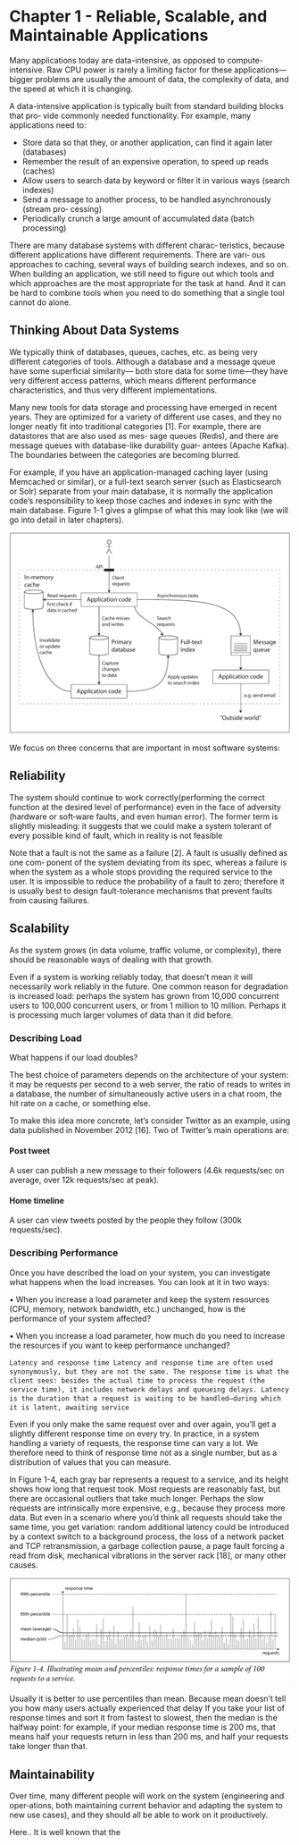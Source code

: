 # Chapter 1 - Reliable, Scalable, and Maintainable Applications

Many applications today are data-intensive, as opposed to compute-intensive. Raw
CPU power is rarely a limiting factor for these applications—bigger problems are
usually the amount of data, the complexity of data, and the speed at which it is
changing.

A data-intensive application is typically built from standard building blocks that pro‐
vide commonly needed functionality. For example, many applications need to:

* Store data so that they, or another application, can find it again later (databases)
* Remember the result of an expensive operation, to speed up reads (caches)
* Allow users to search data by keyword or filter it in various ways (search indexes)
* Send a message to another process, to be handled asynchronously (stream pro‐
cessing)
* Periodically crunch a large amount of accumulated data (batch processing)


There are many database systems with different charac‐
teristics, because different applications have different requirements. There are vari‐
ous approaches to caching, several ways of building search indexes, and so on. When
building an application, we still need to figure out which tools and which approaches
are the most appropriate for the task at hand. And it can be hard to combine tools
when you need to do something that a single tool cannot do alone.

## Thinking About Data Systems

We typically think of databases, queues, caches, etc. as being very different categories
of tools. Although a database and a message queue have some superficial similarity—
both store data for some time—they have very different access patterns, which means
different performance characteristics, and thus very different implementations.

Many new tools for data storage and processing have emerged in recent years. They
are optimized for a variety of different use cases, and they no longer neatly fit into
traditional categories [1]. For example, there are datastores that are also used as mes‐
sage queues (Redis), and there are message queues with database-like durability guar‐
antees (Apache Kafka). The boundaries between the categories are becoming blurred.

For example, if you have an application-managed caching layer (using Memcached
or similar), or a full-text search server (such as Elasticsearch or Solr) separate from
your main database, it is normally the application code’s responsibility to keep those
caches and indexes in sync with the main database. Figure 1-1 gives a glimpse of what
this may look like (we will go into detail in later chapters).


![](chapter-1-1.png)


We focus on three concerns that are important in most software systems:

## Reliability
The system should continue to work correctly(performing the correct function at the desired level of performance) even in the face of adversity (hardware or soft‐ware faults, and even human error). The former term is slightly
misleading: it suggests that we could make a system tolerant of every possible kind of
fault, which in reality is not feasible

Note that a fault is not the same as a failure [2]. A fault is usually defined as one com‐
ponent of the system deviating from its spec, whereas a failure is when the system as a
whole stops providing the required service to the user. It is impossible to reduce the
probability of a fault to zero; therefore it is usually best to design fault-tolerance
mechanisms that prevent faults from causing failures.

## Scalability
As the system grows (in data volume, traffic volume, or complexity), there should be reasonable ways of dealing with that growth.

Even if a system is working reliably today, that doesn’t mean it will necessarily work reliably in the future. One common reason for degradation is increased load: perhaps the system has grown from 10,000 concurrent users to 100,000 concurrent users, or from 1 million to 10 million. Perhaps it is processing much larger volumes of data than it did before.


### Describing Load

What happens if our load doubles?

The best choice of parameters depends on the architecture of your system: it may be requests per second to a web server, the ratio of reads to writes in a database, the number of simultaneously active
users in a chat room, the hit rate on a cache, or something else.

To make this idea more concrete, let’s consider Twitter as an example, using data published in November 2012 [16]. Two of Twitter’s main operations are:

#### Post tweet

A user can publish a new message to their followers (4.6k requests/sec on average, over 12k requests/sec at peak).

#### Home timeline
A user can view tweets posted by the people they follow (300k requests/sec).

### Describing Performance

Once you have described the load on your system, you can investigate what happens when the load increases. You can look at it in two ways:

• When you increase a load parameter and keep the system resources (CPU, memory, network bandwidth, etc.) unchanged, how is the performance of your system
affected?

• When you increase a load parameter, how much do you need to increase the resources if you want to keep performance unchanged?

    Latency and response time Latency and response time are often used synonymously, but they are not the same. The response time is what the client sees: besides the actual time to process the request (the service time), it includes network delays and queueing delays. Latency is the duration that a request is waiting to be handled—during which it is latent, awaiting service

Even if you only make the same request over and over again, you’ll get a slightly different response time on every try. In practice, in a system handling a variety of requests, the response time can vary a lot. We therefore need to think of response time not as a single number, but as a distribution of values that you can measure.

In Figure 1-4, each gray bar represents a request to a service, and its height shows how long that request took. Most requests are reasonably fast, but there are occasional outliers that take much longer. Perhaps the slow requests are intrinsically more
expensive, e.g., because they process more data. But even in a scenario where you’d think all requests should take the same time, you get variation: random additional latency could be introduced by a context switch to a background process, the loss of a network packet and TCP retransmission, a garbage collection pause, a page fault forcing a read from disk, mechanical vibrations in the server rack [18], or many other causes.


![](chapter-1-2.png)


Usually it is better to use percentiles than mean. Because mean doesn’t tell you how many users actually experienced that delay If you take your list of response times and sort it from fastest to slowest, then the median is the halfway point: for example, if your median response time is 200 ms, that means half your requests return in less than 200 ms, and half your requests take longer than that.


## Maintainability
Over time, many different people will work on the system (engineering and oper‐ations, both maintaining current behavior and adapting the system to new use cases), and they should all be able to work on it productively.

Here..  It is well known that the